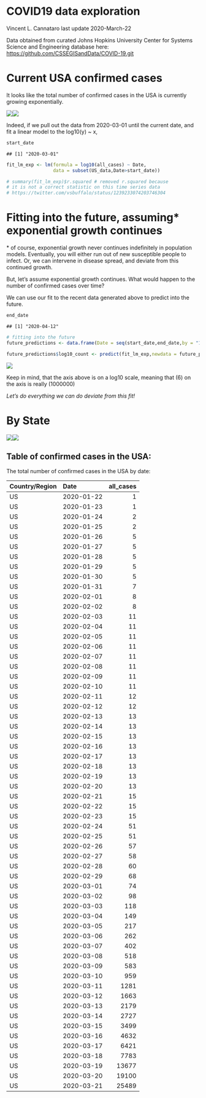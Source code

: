 COVID19 data exploration
================
Vincent L. Cannataro
last update 2020-March-22

Data obtained from curated Johns Hopkins University Center for Systems
Science and Engineering database here:
<https://github.com/CSSEGISandData/COVID-19.git>

# Current USA confirmed cases

It looks like the total number of confirmed cases in the USA is
currently growing
exponentially.

![](COVID19_initial_data_analyses_CannataroV_files/figure-gfm/unnamed-chunk-1-1.png)<!-- -->![](COVID19_initial_data_analyses_CannataroV_files/figure-gfm/unnamed-chunk-1-2.png)<!-- -->

Indeed, if we pull out the data from 2020-03-01 until the current date,
and fit a linear model to the log10(y) ~ x,

``` r
start_date
```

    ## [1] "2020-03-01"

``` r
fit_lm_exp <- lm(formula = log10(all_cases) ~ Date, 
                 data = subset(US_data,Date>start_date))

# summary(fit_lm_exp)$r.squared # removed r.squared because 
# it is not a correct statistic on this time series data 
# https://twitter.com/vsbuffalo/status/1239233074203746304 
```

<!-- We find an $R^2$ value of 0.9971 -->

# Fitting into the future, assuming\* exponential growth continues

\* of course, exponential growth never continues indefinitely in
population models. Eventually, you will either run out of new
susceptible people to infect. Or, we can intervene in disease spread,
and deviate from this continued growth.

But, let’s assume exponential growth continues. What would happen to the
number of confirmed cases over time?

We can use our fit to the recent data generated above to predict into
the future.

``` r
end_date
```

    ## [1] "2020-04-12"

``` r
# fitting into the future 
future_predictions <- data.frame(Date = seq(start_date,end_date,by = "1 day"))

future_predictions$log10_count <- predict(fit_lm_exp,newdata = future_predictions)
```

![](COVID19_initial_data_analyses_CannataroV_files/figure-gfm/fitting%20into%20the%20future%20plot-1.png)<!-- -->

Keep in mind, that the axis above is on a log10 scale, meaning that
\(6\) on the axis is really \(1000000\)

*Let’s do everything we can do deviate from this
fit\!*

# By State

![](COVID19_initial_data_analyses_CannataroV_files/figure-gfm/plotting%20states-1.png)<!-- -->![](COVID19_initial_data_analyses_CannataroV_files/figure-gfm/plotting%20states-2.png)<!-- -->

## Table of confirmed cases in the USA:

The total number of confirmed cases in the USA by date:

| Country/Region | Date       | all\_cases |
| :------------- | :--------- | ---------: |
| US             | 2020-01-22 |          1 |
| US             | 2020-01-23 |          1 |
| US             | 2020-01-24 |          2 |
| US             | 2020-01-25 |          2 |
| US             | 2020-01-26 |          5 |
| US             | 2020-01-27 |          5 |
| US             | 2020-01-28 |          5 |
| US             | 2020-01-29 |          5 |
| US             | 2020-01-30 |          5 |
| US             | 2020-01-31 |          7 |
| US             | 2020-02-01 |          8 |
| US             | 2020-02-02 |          8 |
| US             | 2020-02-03 |         11 |
| US             | 2020-02-04 |         11 |
| US             | 2020-02-05 |         11 |
| US             | 2020-02-06 |         11 |
| US             | 2020-02-07 |         11 |
| US             | 2020-02-08 |         11 |
| US             | 2020-02-09 |         11 |
| US             | 2020-02-10 |         11 |
| US             | 2020-02-11 |         12 |
| US             | 2020-02-12 |         12 |
| US             | 2020-02-13 |         13 |
| US             | 2020-02-14 |         13 |
| US             | 2020-02-15 |         13 |
| US             | 2020-02-16 |         13 |
| US             | 2020-02-17 |         13 |
| US             | 2020-02-18 |         13 |
| US             | 2020-02-19 |         13 |
| US             | 2020-02-20 |         13 |
| US             | 2020-02-21 |         15 |
| US             | 2020-02-22 |         15 |
| US             | 2020-02-23 |         15 |
| US             | 2020-02-24 |         51 |
| US             | 2020-02-25 |         51 |
| US             | 2020-02-26 |         57 |
| US             | 2020-02-27 |         58 |
| US             | 2020-02-28 |         60 |
| US             | 2020-02-29 |         68 |
| US             | 2020-03-01 |         74 |
| US             | 2020-03-02 |         98 |
| US             | 2020-03-03 |        118 |
| US             | 2020-03-04 |        149 |
| US             | 2020-03-05 |        217 |
| US             | 2020-03-06 |        262 |
| US             | 2020-03-07 |        402 |
| US             | 2020-03-08 |        518 |
| US             | 2020-03-09 |        583 |
| US             | 2020-03-10 |        959 |
| US             | 2020-03-11 |       1281 |
| US             | 2020-03-12 |       1663 |
| US             | 2020-03-13 |       2179 |
| US             | 2020-03-14 |       2727 |
| US             | 2020-03-15 |       3499 |
| US             | 2020-03-16 |       4632 |
| US             | 2020-03-17 |       6421 |
| US             | 2020-03-18 |       7783 |
| US             | 2020-03-19 |      13677 |
| US             | 2020-03-20 |      19100 |
| US             | 2020-03-21 |      25489 |
